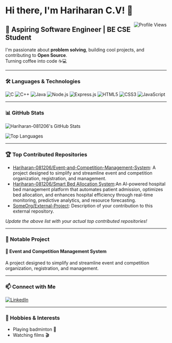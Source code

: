 # Hi there, I'm Hariharan C.V! 👋

<img align="right" src="https://komarev.com/ghpvc/?username=Hariharan-081206&style=flat-square&color=green" alt="Profile Views" />

## 🚀 Aspiring Software Engineer | BE CSE Student

I'm passionate about **problem solving**, building cool projects, and contributing to **Open Source**.  
Turning coffee into code ☕💻

---

### 🛠️ Languages & Technologies

![C](https://img.shields.io/badge/C-00599C?style=flat-square&logo=c&logoColor=white)
![C++](https://img.shields.io/badge/C++-00599C?style=flat-square&logo=c%2B%2B&logoColor=white)
![Java](https://img.shields.io/badge/Java-007396?style=flat-square&logo=java&logoColor=white)
![Node.js](https://img.shields.io/badge/Node.js-339933?style=flat-square&logo=node-dot-js&logoColor=white)
![Express.js](https://img.shields.io/badge/Express.js-000000?style=flat-square&logo=express&logoColor=white)
![HTML5](https://img.shields.io/badge/HTML5-E34F26?style=flat-square&logo=html5&logoColor=white)
![CSS3](https://img.shields.io/badge/CSS3-1572B6?style=flat-square&logo=css3&logoColor=white)
![JavaScript](https://img.shields.io/badge/JavaScript-F7DF1E?style=flat-square&logo=javascript&logoColor=black)

---

### 📊 GitHub Stats

![Hariharan-081206's GitHub Stats](https://github-readme-stats.vercel.app/api?username=Hariharan-081206&show_icons=true&theme=transparent)

![Top Languages](https://github-readme-stats.vercel.app/api/top-langs/?username=Hariharan-081206&layout=compact&theme=transparent)

---

### 🏆 Top Contributed Repositories

- [Hariharan-081206/Event-and-Competition-Management-System](https://github.com/citil-wq/competition-Backend): A project designed to simplify and streamline event and competition organization, registration, and management.
- [Hariharan-081206/Smart Bed Allocation System](https://github.com/Hariharan-081206/Shbms-Backend):An AI-powered hospital bed management platform that automates patient admission, optimizes bed allocation, and enhances hospital efficiency through real-time monitoring, predictive analytics, and resource forecasting.
- [SomeOrg/External-Project](https://github.com/SomeOrg/External-Project): Description of your contribution to this external repository.

*Update the above list with your actual top contributed repositories!*

---

### 🌟 Notable Project

#### 🚩 Event and Competition Management System
A project designed to simplify and streamline event and competition organization, registration, and management.

---

### 📫 Connect with Me

[![LinkedIn](https://img.shields.io/badge/Hariharan_C.V-0A66C2?style=flat-square&logo=linkedin&logoColor=white)](https://www.linkedin.com/in/Hariharan-C-V)

---

### 🎉 Hobbies & Interests

- Playing badminton 🏸
- Watching films 🎬

<!--
**Hariharan-081206/Hariharan-081206** is a ✨special✨ repository because its README.md (this file) appears on your GitHub profile.
-->
